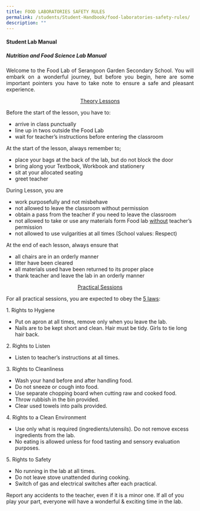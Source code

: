 ```yaml
---
title: FOOD LABORATORIES SAFETY RULES
permalink: /students/Student-Handbook/food-laboratories-safety-rules/
description: ""
---
```




#### **Student Lab Manual**

##### **Nutrition and Food Science Lab Manual**

<p style="text-align: justify;"> Welcome to the Food Lab of Serangoon Garden Secondary School. You will embark on a wonderful journey, but before you begin, here are some important pointers you have to take note to ensure a safe and pleasant experience. </p>

 <p style="text-align: center;"><u>Theory Lessons</u></p>

Before the start of the lesson, you have to:

*   arrive in class punctually
*   line up in twos outside the Food Lab
*   wait for teacher’s instructions before entering the classroom

At the start of the lesson, always remember to;

*   place your bags at the back of the lab, but do not block the door
*   bring along your Textbook, Workbook and stationery
*   sit at your allocated seating
*   greet teacher

During Lesson, you are

*   work purposefully and not misbehave
*   not allowed to leave the classroom without permission
*   obtain a pass from the teacher if you need to leave the classroom
*   not allowed to take or use any materials form Food lab <u>without</u> teacher’s permission
*   not allowed to use vulgarities at all times (School values: Respect)

At the end of each lesson, always ensure that

*   all chairs are in an orderly manner
*   litter have been cleared
*   all materials used have been returned to its proper place
*   thank teacher and leave the lab in an orderly manner


 <p style="text-align: center;"><u>Practical Sessions</u></p>

For all practical sessions, you are expected to obey the <u>5 laws</u>:

<p> 1.  Rights to Hygiene </p>

*   Put on apron at all times, remove only when you leave the lab.
*   Nails are to be kept short and clean. Hair must be tidy. Girls to tie long hair back.

<p> 2.  Rights to Listen </p>

*   Listen to teacher’s instructions at all times.

<p> 3.  Rights to Cleanliness </p>

*   Wash your hand before and after handling food.
*   Do not sneeze or cough into food.
*   Use separate chopping board when cutting raw and cooked food.
*   Throw rubbish in the bin provided.
*   Clear used towels into pails provided.

<p> 4.  Rights to a Clean Environment </p>

*   Use only what is required (ingredients/utensils). Do not remove excess ingredients from the lab.
*   No eating is allowed unless for food tasting and sensory evaluation purposes.

<p> 5.  Rights to Safety </p>

*   No running in the lab at all times.
*   Do not leave stove unattended during cooking.
*   Switch of gas and electrical switches after each practical.

Report any accidents to the teacher, even if it is a minor one. If all of you play your part, everyone will have a wonderful & exciting time in the lab.